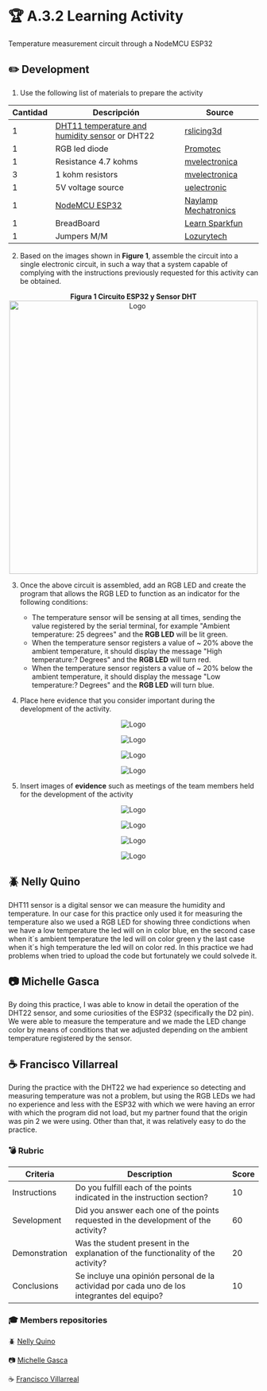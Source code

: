 # :trophy: A.3.2 Learning Activity
Temperature measurement circuit through a NodeMCU ESP32

## :pencil2: Development

1. Use the following list of materials to prepare the activity

| Cantidad | Descripción | Source | 
| -------- | ----------------- | ----------------- |
| 1  | [DHT11 temperature and humidity sensor](https://articulo.mercadolibre.com.mx/MLM-664315278-sensor-de-temperatura-y-humedad-dht11-cjumpers-arduino-pic-_JM#position=1&type=item&tracking_id=b203e8cd-c375-429a-9b75-8c57e8b35386) or DHT22 | [rslicing3d](https://www.rslicing3d.com/programacion-arduino-complementos/sensor-de-temperatura-dht11-y-dht22/) |
| 1        | RGB led diode | [Promotec](https://www.prometec.net/rgb-led/) |
| 1        | Resistance 4.7 kohms| [mvelectronica](https://mvelectronica.com/products/CW4K7) |
| 3        | 1 kohm resistors | [mvelectronica](https://mvelectronica.com/products/MW1K) |
| 1        | 5V voltage source | [uelectronic](https://uelectronics.com/producto/fuente-de-alimentacion-5v-10a/) |
| 1        | [NodeMCU ESP32](https://articulo.mercadolibre.com.mx/MLM-587686290-esp32-wifi-bluetooth-42-ble-nodemcu-esp8266-libro-gratis-_JM#position=1&type=item&tracking_id=84a6234b-5016-47eb-9950-39b49846ca72)  | [Naylamp Mechatronics](https://naylampmechatronics.com/espressif-esp/384-nodemcu-32-esp32-wifi.htm) |
| 1        | BreadBoard  | [Learn Sparkfun](https://learn.sparkfun.com/tutorials/how-to-use-a-breadboard/all#why-use-breadboards) |
| 1        | Jumpers M/M | [Lozurytech](https://www.lozurytech.com/product-page/kit-de-jumpers-variados-m-m-h-m-h-h-120pcs) |

2. Based on the images shown in **Figure 1**, assemble the circuit into a single electronic circuit, in such a way that a system capable of complying with the instructions previously requested for this activity can be obtained.

<p align="center"> 
    <strong>Figura 1 Circuito ESP32 y Sensor DHT</strong>
    <img alt="Logo" src="./img/C3.x_ESP32_DHT_wiring_bb.png"
    width=500 height=550>
</p>

3. Once the above circuit is assembled, add an RGB LED and create the program that allows the RGB LED to function as an indicator for the following conditions:
    - The temperature sensor will be sensing at all times, sending the value registered by the serial terminal, for example "Ambient temperature: 25 degrees" and the **RGB LED** will be lit green.
    - When the temperature sensor registers a value of ~ 20% above the ambient temperature, it should display the message "High temperature:? Degrees" and the **RGB LED** will turn red.
    - When the temperature sensor registers a value of ~ 20% below the ambient temperature, it should display the message "Low temperature:? Degrees" and the **RGB LED** will turn blue.

4. Place here evidence that you consider important during the development of the activity.

<p align="center"> 
    <img alt="Logo" src="../img/A3.3Azul.jpg">
</p>

<p align="center"> 
    <img alt="Logo" src="../img/A3.3Rojo.jpg">
</p>

<p align="center"> 
    <img alt="Logo" src="../img/A3.3Verde.jpg">
</p>

<p align="center"> 
    <img alt="Logo" src="../img/A3.3Registro.png">
</p>

5. Insert images of **evidence** such as meetings of the team members held for the development of the activity

<p align="center"> 
    <img alt="Logo" src="../img/A3.3Discord1.png">
</p>

<p align="center"> 
    <img alt="Logo" src="../img/A3.3Discord2.png">
</p>

<p align="center"> 
    <img alt="Logo" src="../img/A3.3Slack1.png">
</p>

<p align="center"> 
    <img alt="Logo" src="../img/A3.3Slack2.png">
</p>

## :beetle: Nelly Quino
<p>DHT11 sensor is a digital sensor we can measure the humidity and temperature. In our case for this practice only used it for measuring the temperature also we used a RGB LED for showing three condictions  when we have a low temperature the led will on in color blue, en the second case when it´s ambient temperature the led will on color green y the last case when it´s high temperature the led will on color red. In this practice we had  problems when tried to upload the code but fortunately we could solvede it.</p>

## :camera: Michelle Gasca
<p>By doing this practice, I was able to know in detail the operation of the DHT22 sensor, and some curiosities of the ESP32 (specifically the D2 pin). We were able to measure the temperature and we made the LED change color by means of conditions that we adjusted depending on the ambient temperature registered by the sensor.</p>

## :coffee: Francisco Villarreal 
<p>
During the practice with the DHT22 we had experience so detecting and measuring temperature was not a problem, but using the RGB LEDs we had no experience and less with the ESP32 with which we were having an error with which the program did not load, but my partner found that the origin was pin 2 we were using. Other than that, it was relatively easy to do the practice.</p>

### :bomb: Rubric

| Criteria| Description | Score |
| ------------- | -------------------------------------------------------------------------------------------- | ------- |
| Instructions | Do you fulfill each of the points indicated in the instruction section? | 10 |
| Sevelopment    | Did you answer each one of the points requested in the development of the activity?   | 60      |
|Demonstration|Was the student present in the explanation of the functionality of the activity?|20| 
|Conclusions|Se incluye una opinión personal de la actividad por cada uno de los integrantes del equipo?|10|

### :mortar_board: Members repositories
:beetle: [Nelly Quino](https://github.com/NellyQuino/SistemasProgramables)

:camera: [Michelle Gasca](https://github.com/C3XDN/Sistemas-programables)

:coffee: [Francisco Villarreal](https://github.com/FranciscoVF/Sistemas-Programables/)